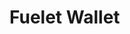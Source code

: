 <script setup>
  import { data } from '../../versions.data'
  const { version } = data
</script>

# Fuelet Wallet
